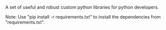 A set of useful and robust custom python libraries for python developers.

Note: Use "pip install -r requirements.txt"  to install the dependencies from "requirements.txt".
